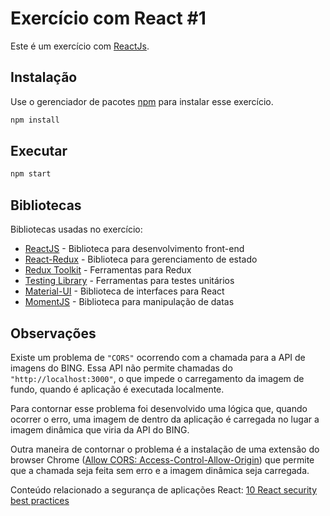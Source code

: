 # Exercício com React #1

Este é um exercício com [ReactJs](https://reactjs.org/).

## Instalação

Use o gerenciador de pacotes [npm](https://www.npmjs.com/) para instalar esse exercício.

```bash
npm install
```

## Executar

```bash
npm start
```
## Bibliotecas

Bibliotecas usadas no exercício:
- [ReactJS](https://reactjs.org/) - Biblioteca para desenvolvimento front-end
- [React-Redux](https://react-redux.js.org/) - Biblioteca para gerenciamento de estado
- [Redux Toolkit](https://redux-toolkit.js.org/) - Ferramentas para Redux
- [Testing Library](https://testing-library.com/) - Ferramentas para testes unitários
- [Material-UI](https://material-ui.com/) - Biblioteca de interfaces para React
- [MomentJS](https://momentjs.com/) -  Biblioteca para manipulação de datas

## Observações

Existe um problema de `"CORS"` ocorrendo com a chamada para a API de imagens do BING. Essa API não permite chamadas do `"http://localhost:3000"`, o que impede o carregamento da imagem de fundo, quando é aplicação é executada localmente.

Para contornar esse problema foi desenvolvido uma lógica que, quando ocorrer o erro, uma imagem de dentro da aplicação é carregada no lugar a imagem dinâmica que viria da API do BING.

Outra maneira de contornar o problema é a instalação de uma extensão do browser Chrome ([Allow CORS: Access-Control-Allow-Origin]([htt](https://chrome.google.com/webstore/detail/allow-cors-access-control/lhobafahddgcelffkeicbaginigeejlf))) que permite que a chamada seja feita sem erro e a imagem dinâmica seja carregada.

Conteúdo relacionado a segurança de aplicações React: [10 React security best practices](https://snyk.io/blog/10-react-security-best-practices/)



